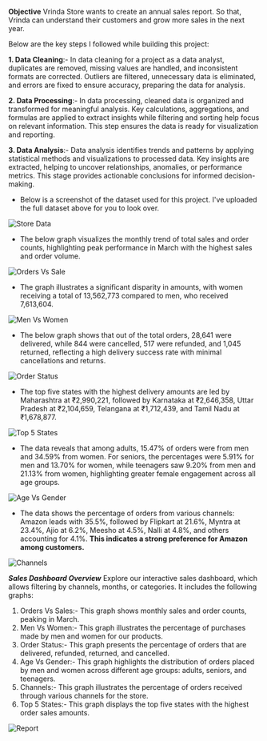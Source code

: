 **Objective**
Vrinda Store wants to create an annual sales report. So that, Vrinda can understand their customers and grow more sales in the next year.



Below are the key steps I followed while building this project:

**1. Data Cleaning**:- In data cleaning for a project as a data analyst, duplicates are removed, missing values are handled, and inconsistent formats are corrected. Outliers are filtered, unnecessary data is eliminated, and errors are fixed to ensure accuracy, preparing the data for analysis.

**2. Data Processing**:- In data processing, cleaned data is organized and transformed for meaningful analysis. Key calculations, aggregations, and formulas are applied to extract insights while filtering and sorting help focus on relevant information. This step ensures the data is ready for visualization and reporting.

**3. Data Analysis**:- Data analysis identifies trends and patterns by applying statistical methods and visualizations to processed data. Key insights are extracted, helping to uncover relationships, anomalies, or performance metrics. This stage provides actionable conclusions for informed decision-making.


- Below is a screenshot of the dataset used for this project. I've uploaded the full dataset above for you to look over.
  
![Store Data](https://github.com/user-attachments/assets/6a70bb45-b5a0-47c4-a0ec-1d7974716bc7)

- The below graph visualizes the monthly trend of total sales and order counts, highlighting peak performance in March with the highest sales and order volume.

![Orders Vs Sale](https://github.com/user-attachments/assets/c3cdf525-8c8c-4d30-8a76-bae82f9fe3d8)

- The graph illustrates a significant disparity in amounts, with women receiving a total of 13,562,773 compared to men, who received 7,613,604.

![Men Vs Women](https://github.com/user-attachments/assets/850ee3eb-18c3-44fe-b903-4ee3bc2a0fbd)

- The below graph shows that out of the total orders, 28,641 were delivered, while 844 were cancelled, 517 were refunded, and 1,045 returned, reflecting a high delivery success rate with minimal cancellations and returns.

![Order Status](https://github.com/user-attachments/assets/66f6eeb4-37ac-4b43-a4bb-3164a29fdf4c)

- The top five states with the highest delivery amounts are led by Maharashtra at ₹2,990,221, followed by Karnataka at ₹2,646,358, Uttar Pradesh at ₹2,104,659, Telangana at ₹1,712,439, and Tamil Nadu at ₹1,678,877.

![Top 5 States](https://github.com/user-attachments/assets/d88e3f2e-0978-4496-b91a-beca818ccb6d)

- The data reveals that among adults, 15.47% of orders were from men and 34.59% from women. For seniors, the percentages were 5.91% for men and 13.70% for women, while teenagers saw 9.20% from men and 21.13% from women, highlighting greater female engagement across all age groups.

![Age Vs Gender](https://github.com/user-attachments/assets/81d1677d-7ab2-43cc-a77f-20ea4a604454)

- The data shows the percentage of orders from various channels: Amazon leads with 35.5%, followed by Flipkart at 21.6%, Myntra at 23.4%, Ajio at 6.2%, Meesho at 4.5%, Nalli at 4.8%, and others accounting for 4.1%. **This indicates a strong preference for Amazon among customers.**

![Channels](https://github.com/user-attachments/assets/33329d4f-0242-421a-8812-d9411eec85cc)

***Sales Dashboard Overview***
Explore our interactive sales dashboard, which allows filtering by channels, months, or categories. It includes the following graphs:
1. Orders Vs Sales:- This graph shows monthly sales and order counts, peaking in March.
2. Men Vs Women:- This graph illustrates the percentage of purchases made by men and women for our products.
3. Order Status:- This graph presents the percentage of orders that are delivered, refunded, returned, and cancelled.
4. Age Vs Gender:- This graph highlights the distribution of orders placed by men and women across different age groups: adults, seniors, and teenagers.
5. Channels:- This graph illustrates the percentage of orders received through various channels for the store.
6. Top 5 States:- This graph displays the top five states with the highest order sales amounts.

![Report](https://github.com/user-attachments/assets/55a8681d-8579-49f4-8c63-4f42a79919b1)

